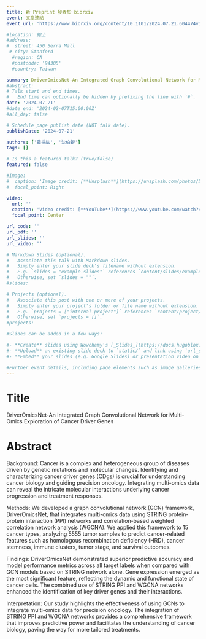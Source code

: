 ```yaml
---
title: 新 Preprint 發表於 biorxiv
event: 文章連結
event_url: 'https://www.biorxiv.org/content/10.1101/2024.07.21.604474v1'

#location: 線上
#address:
#  street: 450 Serra Mall
 # city: Stanford
  #region: CA
  #postcode: '94305'
  #country: Taiwan

summary: DriverOmicsNet-An Integrated Graph Convolutional Network for Multi-Omics Exploration of Cancer Driver Genes
#abstract: 
# Talk start and end times.
#   End time can optionally be hidden by prefixing the line with `#`.
date: '2024-07-21'
#date_end: '2024-02-07T15:00:00Z'
#all_day: false

# Schedule page publish date (NOT talk date).
publishDate: '2024-07-21'

authors: ['戴揚紘', '沈伯鍵']
tags: []

# Is this a featured talk? (true/false)
featured: false

#image:
#  caption: 'Image credit: [**Unsplash**](https://unsplash.com/photos/bzdhc5b3Bxs)'
#  focal_point: Right

video:
  url: ''
  caption: 'Video credit: [**YouTube**](https://www.youtube.com/watch?v=bVHMlVoop68)'
  focal_point: Center

url_code: ''
url_pdf: ''
url_slides: ''
url_video: ''

# Markdown Slides (optional).
#   Associate this talk with Markdown slides.
#   Simply enter your slide deck's filename without extension.
#   E.g. `slides = "example-slides"` references `content/slides/example-slides.md`.
#   Otherwise, set `slides = ""`.
#slides:

# Projects (optional).
#   Associate this post with one or more of your projects.
#   Simply enter your project's folder or file name without extension.
#   E.g. `projects = ["internal-project"]` references `content/project/deep-learning/index.md`.
#   Otherwise, set `projects = []`.
#projects:

#Slides can be added in a few ways:

#- **Create** slides using Wowchemy's [_Slides_](https://docs.hugoblox.com/managing-content/#create-slides) feature and link using `slides` parameter in the front matter of the talk file
#- **Upload** an existing slide deck to `static/` and link using `url_slides` parameter in the front matter of the talk file
#- **Embed** your slides (e.g. Google Slides) or presentation video on this page using [shortcodes](https://docs.hugoblox.com/writing-markdown-latex/).

#Further event details, including page elements such as image galleries, can be added to the body of this page.
---
```

# Title
DriverOmicsNet-An Integrated Graph Convolutional Network for Multi-Omics Exploration of Cancer Driver Genes
# Abstract
Background: Cancer is a complex and heterogeneous group of diseases driven by genetic mutations and molecular changes. Identifying and characterizing cancer driver genes (CDgs) is crucial for understanding cancer biology and guiding precision oncology. Integrating multi-omics data can reveal the intricate molecular interactions underlying cancer progression and treatment responses.

Methods: We developed a graph convolutional network (GCN) framework, DriverOmicsNet, that integrates multi-omics data using STRING protein-protein interaction (PPI) networks and correlation-based weighted correlation network analysis (WGCNA). We applied this framework to 15 cancer types, analyzing 5555 tumor samples to predict cancer-related features such as homologous recombination deficiency (HRD), cancer stemness, immune clusters, tumor stage, and survival outcomes.

Findings: DriverOmicsNet demonstrated superior predictive accuracy and model performance metrics across all target labels when compared with GCN models based on STRING network alone. Gene expression emerged as the most significant feature, reflecting the dynamic and functional state of cancer cells. The combined use of STRING PPI and WGCNA networks enhanced the identification of key driver genes and their interactions.

Interpretation: Our study highlights the effectiveness of using GCNs to integrate multi-omics data for precision oncology. The integration of STRING PPI and WGCNA networks provides a comprehensive framework that improves predictive power and facilitates the understanding of cancer biology, paving the way for more tailored treatments.


